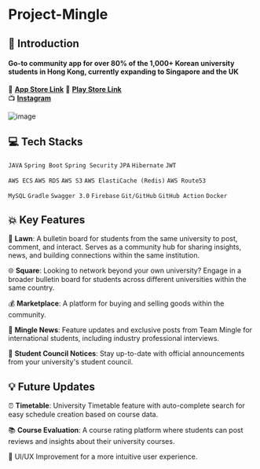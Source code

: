 # Project-Mingle

## 💫 Introduction
#### Go-to community app for over 80% of the 1,000+ Korean university students in Hong Kong,   currently expanding to Singapore and the UK

🍎 **[App Store Link](https://apps.apple.com/kr/app/%EB%B0%8D%EA%B8%80-%EB%82%B4-%EC%9C%A0%ED%95%99%EC%83%9D%ED%99%9C%EC%9D%98-%EC%A2%85%EC%B0%A9%EC%A7%80/id1659655435)** 
      				📱 **[Play Store Link](https://play.google.com/store/apps/details?id=com.community.mingle&fbclid=PAAab5vGHeNvu2RxNSYQr_6NRwjOK71E5nK6IOZah5eIz5Gd_PI6c9cWWBZ_w)**          	
          	     📺 **[Instagram](https://www.instagram.com/mingle_global/)**   

![image](https://user-images.githubusercontent.com/93398875/219706462-708024d1-85e7-4afb-93e7-72cb62ef5094.png)


## 💻 Tech Stacks
`JAVA` `Spring Boot` `Spring Security` `JPA` `Hibernate` `JWT`

`AWS ECS` `AWS RDS` `AWS S3` `AWS ElastiCache (Redis)` `AWS Route53` 

`MySQL` `Gradle` `Swagger 3.0` `Firebase` `Git/GitHub` `GitHub Action` `Docker`

## 💥 Key Features
🏡 **Lawn**: A bulletin board for students from the same university to post, comment, and interact. Serves as a community hub for sharing insights, news, and building connections within the same institution.

🌐 **Square**: Looking to network beyond your own university? Engage in a broader bulletin board for students across different universities within the same country.

💰 **Marketplace**: A platform for buying and selling goods within the community.

📰 **Mingle News**: Feature updates and exclusive posts from Team Mingle for international students, including industry professional interviews.

📢 **Student Council Notices**: Stay up-to-date with official announcements from your university's student council.


## 💡 Future Updates
⏰ **Timetable**: University Timetable feature with auto-complete search for easy schedule creation based on course data.

📚 **Course Evaluation**: A course rating platform where students can post reviews and insights about their university courses.

📱 UI/UX Improvement for a more intuitive user experience.
